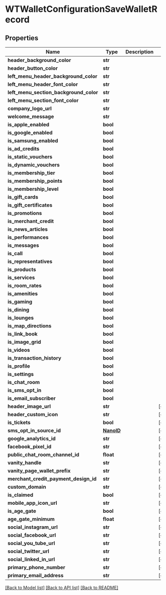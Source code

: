 # WTWalletConfigurationSaveWalletRecord


## Properties
Name | Type | Description | Notes
------------ | ------------- | ------------- | -------------
**header_background_color** | **str** |  | 
**header_button_color** | **str** |  | 
**left_menu_header_background_color** | **str** |  | 
**left_menu_header_font_color** | **str** |  | 
**left_menu_section_background_color** | **str** |  | 
**left_menu_section_font_color** | **str** |  | 
**company_logo_url** | **str** |  | 
**welcome_message** | **str** |  | 
**is_apple_enabled** | **bool** |  | 
**is_google_enabled** | **bool** |  | 
**is_samsung_enabled** | **bool** |  | 
**is_ad_credits** | **bool** |  | 
**is_static_vouchers** | **bool** |  | 
**is_dynamic_vouchers** | **bool** |  | 
**is_membership_tier** | **bool** |  | 
**is_membership_points** | **bool** |  | 
**is_membership_level** | **bool** |  | 
**is_gift_cards** | **bool** |  | 
**is_gift_certificates** | **bool** |  | 
**is_promotions** | **bool** |  | 
**is_merchant_credit** | **bool** |  | 
**is_news_articles** | **bool** |  | 
**is_performances** | **bool** |  | 
**is_messages** | **bool** |  | 
**is_call** | **bool** |  | 
**is_representatives** | **bool** |  | 
**is_products** | **bool** |  | 
**is_services** | **bool** |  | 
**is_room_rates** | **bool** |  | 
**is_amenities** | **bool** |  | 
**is_gaming** | **bool** |  | 
**is_dining** | **bool** |  | 
**is_lounges** | **bool** |  | 
**is_map_directions** | **bool** |  | 
**is_link_book** | **bool** |  | 
**is_image_grid** | **bool** |  | 
**is_videos** | **bool** |  | 
**is_transaction_history** | **bool** |  | 
**is_profile** | **bool** |  | 
**is_settings** | **bool** |  | 
**is_chat_room** | **bool** |  | 
**is_sms_opt_in** | **bool** |  | 
**is_email_subscriber** | **bool** |  | 
**header_image_url** | **str** |  | [optional] 
**header_custom_icon** | **str** |  | [optional] 
**is_tickets** | **bool** |  | [optional] 
**sms_opt_in_source_id** | [**NanoID**](NanoID.md) |  | [optional] 
**google_analytics_id** | **str** |  | [optional] 
**facebook_pixel_id** | **str** |  | [optional] 
**public_chat_room_channel_id** | **float** |  | [optional] 
**vanity_handle** | **str** |  | [optional] 
**vanity_page_wallet_prefix** | **str** |  | [optional] 
**merchant_credit_payment_design_id** | **str** |  | [optional] 
**custom_domain** | **str** |  | [optional] 
**is_claimed** | **bool** |  | [optional] 
**mobile_app_icon_url** | **str** |  | [optional] 
**is_age_gate** | **bool** |  | [optional] 
**age_gate_minimum** | **float** |  | [optional] 
**social_instagram_url** | **str** |  | [optional] 
**social_facebook_url** | **str** |  | [optional] 
**social_you_tube_url** | **str** |  | [optional] 
**social_twitter_url** | **str** |  | [optional] 
**social_linked_in_url** | **str** |  | [optional] 
**primary_phone_number** | **str** |  | [optional] 
**primary_email_address** | **str** |  | [optional] 

[[Back to Model list]](../README.md#documentation-for-models) [[Back to API list]](../README.md#documentation-for-api-endpoints) [[Back to README]](../README.md)


